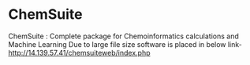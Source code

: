 # ChemSuite
ChemSuite : Complete package for Chemoinformatics calculations and Machine Learning
Due to large file size software is placed in below link- 
http://14.139.57.41/chemsuiteweb/index.php
